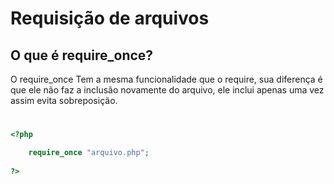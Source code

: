 # Requisição de arquivos

## O que é require_once?

O require_once Tem a mesma funcionalidade que o require, sua diferença é que ele não
faz a inclusão novamente do arquivo, ele inclui apenas uma vez assim evita sobreposição.

#

```php
<?php

    require_once "arquivo.php";
    
?>
```
